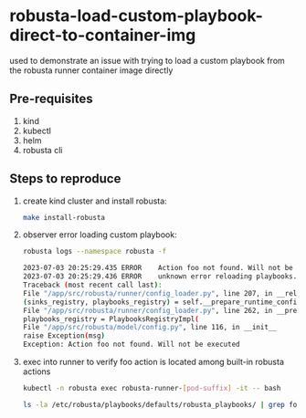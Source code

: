 # robusta-load-custom-playbook-direct-to-container-img
used to demonstrate an issue with trying to load a custom playbook from the robusta runner container image directly

## Pre-requisites

1. kind
2. kubectl
3. helm
4. robusta cli

## Steps to reproduce

1. create kind cluster and install robusta:
    ```bash 
    make install-robusta
   ```
   
2. observer error loading custom playbook:
    ```bash
   robusta logs --namespace robusta -f   
   ```
   ```bash
   2023-07-03 20:25:29.435 ERROR    Action foo not found. Will not be executed
   2023-07-03 20:25:29.436 ERROR    unknown error reloading playbooks. will try again when they next change
   Traceback (most recent call last):
   File "/app/src/robusta/runner/config_loader.py", line 207, in __reload_playbook_packages
   (sinks_registry, playbooks_registry) = self.__prepare_runtime_config(
   File "/app/src/robusta/runner/config_loader.py", line 262, in __prepare_runtime_config
   playbooks_registry = PlaybooksRegistryImpl(
   File "/app/src/robusta/model/config.py", line 116, in __init__
   raise Exception(msg)
   Exception: Action foo not found. Will not be executed
   ```
3. exec into runner to verify foo action is located among built-in robusta actions
    ```bash
   kubectl -n robusta exec robusta-runner-[pod-suffix] -it -- bash
   ```
   ```bash
   ls -la /etc/robusta/playbooks/defaults/robusta_playbooks/ | grep foo
   ```
